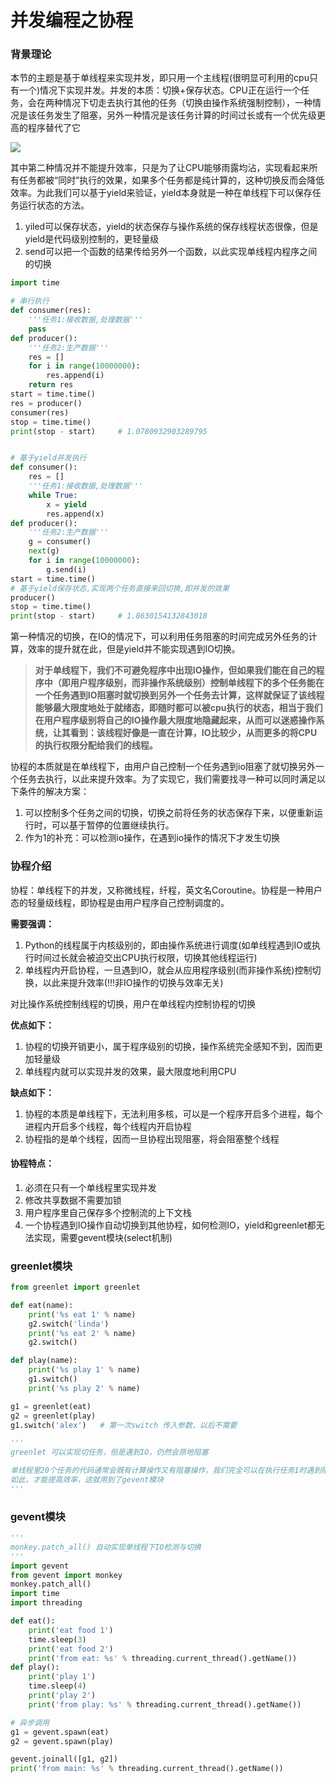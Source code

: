 # 并发编程之协程

### 背景理论

本节的主题是基于单线程来实现并发，即只用一个主线程\(很明显可利用的cpu只有一个\)情况下实现并发。并发的本质：切换+保存状态。CPU正在运行一个任务，会在两种情况下切走去执行其他的任务（切换由操作系统强制控制），一种情况是该任务发生了阻塞，另外一种情况是该任务计算的时间过长或有一个优先级更高的程序替代了它

![](../../.gitbook/assets/jin-cheng-de-san-zhong-zhuang-tai.png)

其中第二种情况并不能提升效率，只是为了让CPU能够雨露均沾，实现看起来所有任务都被“同时”执行的效果，如果多个任务都是纯计算的，这种切换反而会降低效率。为此我们可以基于yield来验证，yield本身就是一种在单线程下可以保存任务运行状态的方法。

1. yiled可以保存状态，yield的状态保存与操作系统的保存线程状态很像，但是yield是代码级别控制的，更轻量级
2. send可以把一个函数的结果传给另外一个函数，以此实现单线程内程序之间的切换

```python
import time

# 串行执行
def consumer(res):
    '''任务1:接收数据,处理数据'''
    pass
def producer():
    '''任务2:生产数据'''
    res = []
    for i in range(10000000):
        res.append(i)
    return res
start = time.time()
res = producer()
consumer(res)
stop = time.time()
print(stop - start)     # 1.0780932903289795


# 基于yield并发执行
def consumer():
    res = []
    '''任务1:接收数据,处理数据'''
    while True:
        x = yield
        res.append(x)
def producer():
    '''任务2:生产数据'''
    g = consumer()
    next(g)
    for i in range(10000000):
        g.send(i)
start = time.time()
# 基于yield保存状态,实现两个任务直接来回切换,即并发的效果
producer()
stop = time.time()
print(stop - start)     # 1.8630154132843018
```

第一种情况的切换，在IO的情况下，可以利用任务阻塞的时间完成另外任务的计算，效率的提升就在此，但是yield并不能实现遇到IO切换。

> **对于单线程下，我们不可避免程序中出现IO操作，但如果我们能在自己的程序中（即用户程序级别，而非操作系统级别）控制单线程下的多个任务能在一个任务遇到IO阻塞时就切换到另外一个任务去计算，这样就保证了该线程能够最大限度地处于就绪态，即随时都可以被cpu执行的状态，相当于我们在用户程序级别将自己的IO操作最大限度地隐藏起来，从而可以迷惑操作系统，让其看到：该线程好像是一直在计算，IO比较少，从而更多的将CPU的执行权限分配给我们的线程。**

协程的本质就是在单线程下，由用户自己控制一个任务遇到io阻塞了就切换另外一个任务去执行，以此来提升效率。为了实现它，我们需要找寻一种可以同时满足以下条件的解决方案：

1. 可以控制多个任务之间的切换，切换之前将任务的状态保存下来，以便重新运行时，可以基于暂停的位置继续执行。
2. 作为1的补充：可以检测io操作，在遇到io操作的情况下才发生切换

### 协程介绍

协程：单线程下的并发，又称微线程，纤程，英文名Coroutine。协程是一种用户态的轻量级线程，即协程是由用户程序自己控制调度的。

**需要强调：**

1. Python的线程属于内核级别的，即由操作系统进行调度\(如单线程遇到IO或执行时间过长就会被迫交出CPU执行权限，切换其他线程运行\)
2. 单线程内开启协程，一旦遇到IO，就会从应用程序级别\(而非操作系统\)控制切换，以此来提升效率\(!!!非IO操作的切换与效率无关\)

对比操作系统控制线程的切换，用户在单线程内控制协程的切换

**优点如下：**

1. 协程的切换开销更小，属于程序级别的切换，操作系统完全感知不到，因而更加轻量级
2. 单线程内就可以实现并发的效果，最大限度地利用CPU

**缺点如下：**

1. 协程的本质是单线程下，无法利用多核，可以是一个程序开启多个进程，每个进程内开启多个线程，每个线程内开启协程
2. 协程指的是单个线程，因而一旦协程出现阻塞，将会阻塞整个线程

#### 协程特点：

1. 必须在只有一个单线程里实现并发
2. 修改共享数据不需要加锁
3. 用户程序里自己保存多个控制流的上下文栈
4. 一个协程遇到IO操作自动切换到其他协程，如何检测IO，yield和greenlet都无法实现，需要gevent模块\(select机制\)

### greenlet模块

```python
from greenlet import greenlet

def eat(name):
    print('%s eat 1' % name)
    g2.switch('linda')
    print('%s eat 2' % name)
    g2.switch()

def play(name):
    print('%s play 1' % name)
    g1.switch()
    print('%s play 2' % name)

g1 = greenlet(eat)
g2 = greenlet(play)
g1.switch('alex')   # 第一次switch 传入参数，以后不需要

'''
greenlet 可以实现切任务，但是遇到IO，仍然会原地阻塞

单线程里20个任务的代码通常会既有计算操作又有阻塞操作，我们完全可以在执行任务1时遇到阻塞，就利用阻塞的时间去执行任务2......
如此，才能提高效率，这就用到了gevent模块
'''
```

### gevent模块

```python
'''
monkey.patch_all() 自动实现单线程下IO检测与切换
'''
import gevent
from gevent import monkey
monkey.patch_all()
import time
import threading

def eat():
    print('eat food 1')
    time.sleep(3)
    print('eat food 2')
    print('from eat: %s' % threading.current_thread().getName())
def play():
    print('play 1')
    time.sleep(4)
    print('play 2')
    print('from play: %s' % threading.current_thread().getName())

# 异步调用
g1 = gevent.spawn(eat)
g2 = gevent.spawn(play)

gevent.joinall([g1, g2])
print('from main: %s' % threading.current_thread().getName())
```

